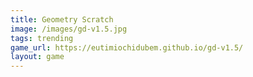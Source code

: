 ```yaml
---
title: Geometry Scratch
image: /images/gd-v1.5.jpg
tags: trending
game_url: https://eutimiochidubem.github.io/gd-v1.5/
layout: game
---
```

